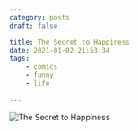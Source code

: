 ```yaml
---
category: posts
draft: false

title: The Secret to Happiness
date: 2021-01-02 21:53:34
tags:
    - comics
    - funny
    - life
    
---
```


![The Secret to Happiness](/misc/s/secret-to-happiness.png)
